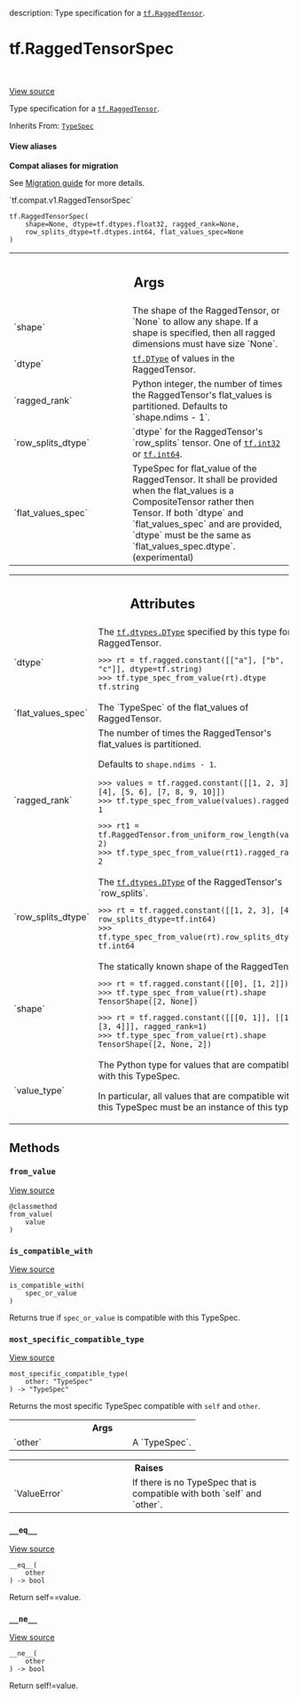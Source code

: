description: Type specification for a <a href="../tf/RaggedTensor.md"><code>tf.RaggedTensor</code></a>.

<div itemscope itemtype="http://developers.google.com/ReferenceObject">
<meta itemprop="name" content="tf.RaggedTensorSpec" />
<meta itemprop="path" content="Stable" />
<meta itemprop="property" content="__eq__"/>
<meta itemprop="property" content="__init__"/>
<meta itemprop="property" content="__ne__"/>
<meta itemprop="property" content="from_value"/>
<meta itemprop="property" content="is_compatible_with"/>
<meta itemprop="property" content="most_specific_compatible_type"/>
</div>

# tf.RaggedTensorSpec

<!-- Insert buttons and diff -->

<table class="tfo-notebook-buttons tfo-api nocontent" align="left">

</table>

<a target="_blank" href="/code/stable/tensorflow/python/ops/ragged/ragged_tensor.py">View source</a>



Type specification for a <a href="../tf/RaggedTensor.md"><code>tf.RaggedTensor</code></a>.

Inherits From: [`TypeSpec`](../tf/TypeSpec.md)

<section class="expandable">
  <h4 class="showalways">View aliases</h4>
  <p>
<b>Compat aliases for migration</b>
<p>See
<a href="https://www.tensorflow.org/guide/migrate">Migration guide</a> for
more details.</p>
<p>`tf.compat.v1.RaggedTensorSpec`</p>
</p>
</section>

<pre class="devsite-click-to-copy prettyprint lang-py tfo-signature-link">
<code>tf.RaggedTensorSpec(
    shape=None, dtype=tf.dtypes.float32, ragged_rank=None,
    row_splits_dtype=tf.dtypes.int64, flat_values_spec=None
)
</code></pre>



<!-- Placeholder for "Used in" -->


<!-- Tabular view -->
 <table class="responsive fixed orange">
<colgroup><col width="214px"><col></colgroup>
<tr><th colspan="2"><h2 class="add-link">Args</h2></th></tr>

<tr>
<td>
`shape`
</td>
<td>
The shape of the RaggedTensor, or `None` to allow any shape.  If a
shape is specified, then all ragged dimensions must have size `None`.
</td>
</tr><tr>
<td>
`dtype`
</td>
<td>
<a href="../tf/dtypes/DType.md"><code>tf.DType</code></a> of values in the RaggedTensor.
</td>
</tr><tr>
<td>
`ragged_rank`
</td>
<td>
Python integer, the number of times the RaggedTensor's
flat_values is partitioned.  Defaults to `shape.ndims - 1`.
</td>
</tr><tr>
<td>
`row_splits_dtype`
</td>
<td>
`dtype` for the RaggedTensor's `row_splits` tensor. One
of <a href="../tf.md#int32"><code>tf.int32</code></a> or <a href="../tf.md#int64"><code>tf.int64</code></a>.
</td>
</tr><tr>
<td>
`flat_values_spec`
</td>
<td>
TypeSpec for flat_value of the RaggedTensor. It shall be
provided when the flat_values is a CompositeTensor rather then Tensor.
If both `dtype` and `flat_values_spec` and  are provided, `dtype` must
be the same as `flat_values_spec.dtype`. (experimental)
</td>
</tr>
</table>





<!-- Tabular view -->
 <table class="responsive fixed orange">
<colgroup><col width="214px"><col></colgroup>
<tr><th colspan="2"><h2 class="add-link">Attributes</h2></th></tr>

<tr>
<td>
`dtype`
</td>
<td>
The <a href="../tf/dtypes/DType.md"><code>tf.dtypes.DType</code></a> specified by this type for the RaggedTensor.


```
>>> rt = tf.ragged.constant([["a"], ["b", "c"]], dtype=tf.string)
>>> tf.type_spec_from_value(rt).dtype
tf.string
```
</td>
</tr><tr>
<td>
`flat_values_spec`
</td>
<td>
The `TypeSpec` of the flat_values of RaggedTensor.
</td>
</tr><tr>
<td>
`ragged_rank`
</td>
<td>
The number of times the RaggedTensor's flat_values is partitioned.

Defaults to `shape.ndims - 1`.

```
>>> values = tf.ragged.constant([[1, 2, 3], [4], [5, 6], [7, 8, 9, 10]])
>>> tf.type_spec_from_value(values).ragged_rank
1
```

```
>>> rt1 = tf.RaggedTensor.from_uniform_row_length(values, 2)
>>> tf.type_spec_from_value(rt1).ragged_rank
2
```
</td>
</tr><tr>
<td>
`row_splits_dtype`
</td>
<td>
The <a href="../tf/dtypes/DType.md"><code>tf.dtypes.DType</code></a> of the RaggedTensor's `row_splits`.


```
>>> rt = tf.ragged.constant([[1, 2, 3], [4]], row_splits_dtype=tf.int64)
>>> tf.type_spec_from_value(rt).row_splits_dtype
tf.int64
```
</td>
</tr><tr>
<td>
`shape`
</td>
<td>
The statically known shape of the RaggedTensor.


```
>>> rt = tf.ragged.constant([[0], [1, 2]])
>>> tf.type_spec_from_value(rt).shape
TensorShape([2, None])
```

```
>>> rt = tf.ragged.constant([[[0, 1]], [[1, 2], [3, 4]]], ragged_rank=1)
>>> tf.type_spec_from_value(rt).shape
TensorShape([2, None, 2])
```
</td>
</tr><tr>
<td>
`value_type`
</td>
<td>
The Python type for values that are compatible with this TypeSpec.

In particular, all values that are compatible with this TypeSpec must be an
instance of this type.
</td>
</tr>
</table>



## Methods

<h3 id="from_value"><code>from_value</code></h3>

<a target="_blank" href="/code/stable/tensorflow/python/ops/ragged/ragged_tensor.py">View source</a>

<pre class="devsite-click-to-copy prettyprint lang-py tfo-signature-link">
<code>@classmethod</code>
<code>from_value(
    value
)
</code></pre>




<h3 id="is_compatible_with"><code>is_compatible_with</code></h3>

<a target="_blank" href="/code/stable/tensorflow/python/ops/ragged/ragged_tensor.py">View source</a>

<pre class="devsite-click-to-copy prettyprint lang-py tfo-signature-link">
<code>is_compatible_with(
    spec_or_value
)
</code></pre>

Returns true if `spec_or_value` is compatible with this TypeSpec.


<h3 id="most_specific_compatible_type"><code>most_specific_compatible_type</code></h3>

<a target="_blank" href="/code/stable/tensorflow/python/framework/type_spec.py">View source</a>

<pre class="devsite-click-to-copy prettyprint lang-py tfo-signature-link">
<code>most_specific_compatible_type(
    other: "TypeSpec"
) -> "TypeSpec"
</code></pre>

Returns the most specific TypeSpec compatible with `self` and `other`.


<!-- Tabular view -->
 <table class="responsive fixed orange">
<colgroup><col width="214px"><col></colgroup>
<tr><th colspan="2">Args</th></tr>

<tr>
<td>
`other`
</td>
<td>
A `TypeSpec`.
</td>
</tr>
</table>



<!-- Tabular view -->
 <table class="responsive fixed orange">
<colgroup><col width="214px"><col></colgroup>
<tr><th colspan="2">Raises</th></tr>

<tr>
<td>
`ValueError`
</td>
<td>
If there is no TypeSpec that is compatible with both `self`
and `other`.
</td>
</tr>
</table>



<h3 id="__eq__"><code>__eq__</code></h3>

<a target="_blank" href="/code/stable/tensorflow/python/framework/type_spec.py">View source</a>

<pre class="devsite-click-to-copy prettyprint lang-py tfo-signature-link">
<code>__eq__(
    other
) -> bool
</code></pre>

Return self==value.


<h3 id="__ne__"><code>__ne__</code></h3>

<a target="_blank" href="/code/stable/tensorflow/python/framework/type_spec.py">View source</a>

<pre class="devsite-click-to-copy prettyprint lang-py tfo-signature-link">
<code>__ne__(
    other
) -> bool
</code></pre>

Return self!=value.




